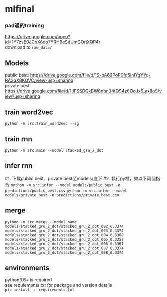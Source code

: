 # mlfinal

### pad過的training
https://drive.google.com/open?id=1Y7zsE0JCnX6do7YRH9eSdUmGOrjXQP4r<br>
download to `raw_data/`

## Models
public best: https://drive.google.com/file/d/1S-bA69PoP0fd5InlYgYYq-RA3qXBKQVC/view?usp=sharing<br>
private best: https://drive.google.com/file/d/1JFSSDGkBW8nbn34tQS4z6OoJx6_yx8oS/view?usp=sharing


## train word2vec
`python -m src.train_word2vec --sg`

## train rnn
`python -m src.main --model stacked_gru_2_dot`

## infer rnn
#1. 下載public best、private best至models/底下
#2. 執行py檔，如以下兩個指令
`python -m src.infer --model models/public_best -o predictions/public_best.csv`
`python -m src.infer --model models/private_best -o predictions/private_best.csv`

## merge
`python -m src.merge --model_name models/stacked_gru_2_dot/stacked_gru_2_dot_002_0.3374 models/stacked_gru_2_dot/stacked_gru_2_dot_003_0.3374 models/stacked_gru_2_dot/stacked_gru_2_dot_004_0.3388 models/stacked_gru_2_dot/stacked_gru_2_dot_005_0.3357 models/stacked_gru_2_dot/stacked_gru_2_dot_006_0.3367 models/stacked_gru_2_dot/stacked_gru_2_dot_007_0.3374 models/stacked_gru_2_dot/stacked_gru_2_dot_008_0.3374`

## environments
python3.6+ is required<br>
see requiements.txt for package and version details<br>
`pip install -r requirements.txt`

